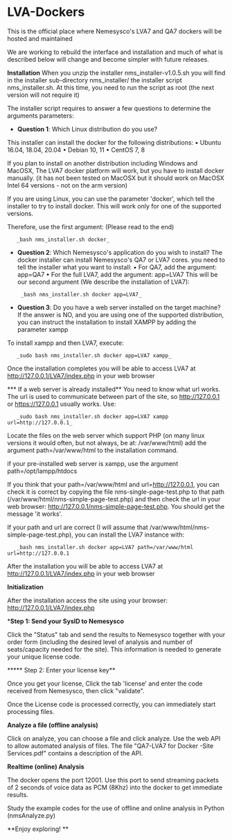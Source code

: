 # LVA-Dockers
This is the official place where Nemesysco's LVA7 and QA7 dockers will be hosted and maintained

We are working to rebuild the interface and installation and much of what is described below will change and become simpler with future releases.

**Installation**
When you unzip the installer nms_installer-v1.0.5.sh you will find in the installer sub-directory nms_installer/ the installer script nms_installer.sh. 
At this time, you need to run the script as root (the next version will not require it)

The installer script requires to answer a few questions to determine the arguments parameters:

* **Question 1**: Which Linux distribution do you use?

This installer can install the docker for the following distributions:
•	    Ubuntu 16.04, 18.04, 20.04
•	    Debian 10, 11
•	    CentOS 7, 8

If you plan to install on another distribution including Windows and MacOSX, The LVA7 docker platform will work, but you have to install docker manually. (it has not been tested on MacOSX but it should work on MacOSX Intel 64 versions - not on the arm version)

If you are using Linux, you can use the parameter 'docker', which tell the installer to try to install docker. This will work only for one of the supported versions.

Therefore, use the first argument: (Please read to the end)

       _bash nms_installer.sh docker_

* **Question 2**: Which Nemesysco's application do you wish to install?
The docker installer can install Nemesysco's QA7 or LVA7 cores. you need to tell the installer what you want to install:
• For QA7, add the argument: app=QA7
•	For the full LVA7, add the argument: app=LVA7
This will be our second argument (We describe the installation of LVA7): 

       _bash nms_installer.sh docker app=LVA7_

* **Question 3**: Do you have a web server installed on the target machine?
If the answer is NO, and you are using one of the supported distribution, you can instruct the installation to install XAMPP by adding the parameter xampp

To install xampp and then LVA7, execute:

       _sudo bash nms_installer.sh docker app=LVA7 xampp_

Once the installation completes you will be able to access LVA7 at http://127.0.0.1/LVA7/index.php in your web browser

*** If a web server is already installed**
You need to know what url works. The url is used to communicate between part of the site, so http://127.0.0.1 or https://127.0.0.1 usually works. Use:

       _sudo bash nms_installer.sh docker app=LVA7 xampp url=http://127.0.0.1_

Locate the files on the web server which support PHP (on many linux versions it would often, but not always, be at: /var/www/html)
add the argument path=/var/www/html to the installation command.

if your pre-installed web server is xampp, use the argument path=/opt/lampp/htdocs
 
If you think that your path=/var/www/html and url=http://127.0.0.1, you can check it is correct by copying the file nms-single-page-test.php to that path (/var/www/html/nms-simple-page-test.php) and then check the url in your web browser: http://127.0.0.1/nms-simple-page-test.php. You should get the message 'it works'.

If your path and url are correct (I will assume that /var/www/html/nms-simple-page-test.php), you can install the LVA7 instance with:

       _bash nms_installer.sh docker app=LVA7 path=/var/www/html  url=http://127.0.0.1

After the installation you will be able to access LVA7 at http://127.0.0.1/LVA7/index.php in your web browser

**Initialization**

After the installation access the site using your browser:  http://127.0.0.1/LVA7/index.php

***Step 1: Send your SysID to Nemesysco**

Click the "Status" tab and send the results to Nemesysco together with your order form (including the desired level of analysis and number of seats/capacity needed for the site). This information is needed to generate your unique license code.

***** Step 2: Enter your license key**

Once you get your license, Click the tab 'license' and enter the code received from Nemesysco, then click "validate".

Once the License code is processed correctly, you can immediately start processing files.

**Analyze a file (offline analysis)**

Click on analyze, you can choose a file and click analyze.
Use the web API to allow automated analysis of files. The file "QA7-LVA7 for Docker -Site Services.pdf" contains a description of the API.

**Realtime (online) Analysis**

The docker opens the port 12001. Use this port to send streaming packets of 2 seconds of voice data as PCM (8Khz) into the docker to get immediate results.

Study the example codes for the use of offline and online analysis in Python (nmsAnalyze.py)

**Enjoy exploring!
**
